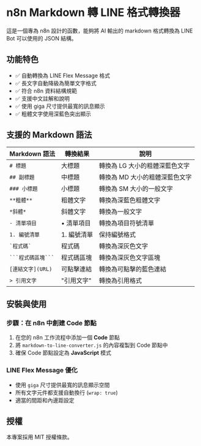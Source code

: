 # n8n Markdown 轉 LINE 格式轉換器

這是一個專為 n8n 設計的函數，能夠將 AI 輸出的 markdown 格式轉換為 LINE Bot 可以使用的 JSON 結構。

## 功能特色

- ✅ 自動轉換為 LINE Flex Message 格式
- ✅ 長文字自動降級為簡單文字格式
- ✅ 符合 n8n 資料結構規範
- ✅ 支援中文註解和說明
- ✅ 使用 giga 尺寸提供最寬的訊息顯示
- ✅ 粗體文字使用深藍色突出顯示

## 支援的 Markdown 語法

| Markdown 語法 | 轉換結果 | 說明 |
|---------------|----------|------|
| `# 標題` | 大標題 | 轉換為 LG 大小的粗體深藍色文字 |
| `## 副標題` | 中標題 | 轉換為 MD 大小的粗體深藍色文字 |
| `### 小標題` | 小標題 | 轉換為 SM 大小的一般文字 |
| `**粗體**` | 粗體文字 | 轉換為深藍色粗體文字 |
| `*斜體*` | 斜體文字 | 轉換為一般文字 |
| `- 清單項目` | • 清單項目 | 轉換為項目符號清單 |
| `1. 編號清單` | 1. 編號清單 | 保持編號格式 |
| `` `程式碼` `` | 程式碼 | 轉換為深灰色文字 |
| ```` ```程式碼區塊``` ```` | 程式碼區塊 | 轉換為深灰色文字區塊 |
| `[連結文字](URL)` | 可點擊連結 | 轉換為可點擊的藍色連結 |
| `> 引用文字` | "引用文字" | 轉換為引用格式 |

## 安裝與使用

### 步驟：在 n8n 中創建 Code 節點

1. 在您的 n8n 工作流程中添加一個 **Code** 節點
2. 將 `markdown-to-line-converter.js` 的內容複製到 Code 節點中
3. 確保 Code 節點設定為 **JavaScript** 模式

### LINE Flex Message 優化
- 使用 `giga` 尺寸提供最寬的訊息顯示空間
- 所有文字元件都支援自動換行 (`wrap: true`)
- 適當的間距和內邊距設定

## 授權

本專案採用 MIT 授權條款。
